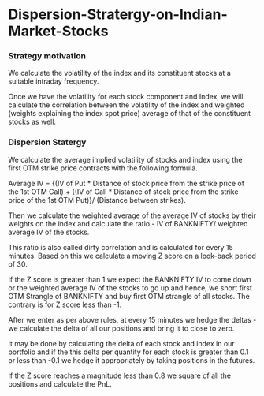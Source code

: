 # Dispersion-Stratergy-on-Indian-Market-Stocks

### Strategy motivation 
We calculate the volatility of the index and its constituent stocks at a suitable intraday frequency.

Once we have the volatility for each stock component and Index, we will calculate the correlation between the volatility of the index and weighted (weights explaining the index spot price) average of that of the constituent stocks as well.



### Dispersion Statergy 
We calculate the average implied volatility of stocks and index using the first OTM strike price contracts with the following formula.

Average IV = {(IV of Put * Distance of stock price from the strike price of the 1st OTM Call) + ((IV of Call * Distance of stock price from the strike price of the 1st OTM Put)}/ (Distance between strikes).

Then we calculate the weighted average of the average IV of stocks by their weights on the index and calculate the ratio - IV of BANKNIFTY/ weighted average IV of the stocks.

This ratio is also called dirty correlation and is calculated for every 15 minutes. Based on this we calculate a moving Z score on a look-back period of 30.

If the Z score is greater than 1 we expect the BANKNIFTY IV to come down or the weighted average IV of the stocks to go up and hence, we short first OTM Strangle of BANKNIFTY and buy first OTM strangle of all stocks. The contrary is for Z score less than -1.

After we enter as per above rules, at every 15 minutes we hedge the deltas - we calculate the delta of all our positions and bring it to close to zero.

It may be done by calculating the delta of each stock and index in our portfolio and if the this delta per quantity for each stock is greater than 0.1 or less than -0.1 we hedge it appropriately by taking positions in the futures.

If the Z score reaches a magnitude less than 0.8 we square of all the positions and calculate the PnL.
